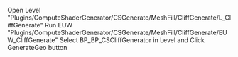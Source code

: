 
Open Level "Plugins/ComputeShaderGenerator/CSGenerate/MeshFill/CliffGenerate/L_CliffGenerate"
Run EUW "Plugins/ComputeShaderGenerator/CSGenerate/MeshFill/CliffGenerate/EUW_CliffGenerate" 
Select BP_BP_CSCliffGenerator in Level and Click GenerateGeo button 
